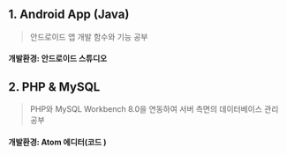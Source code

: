 ## 1. Android App (Java)
> 안드로이드 앱 개발 함수와 기능 공부 
#### 개발환경: 안드로이드 스튜디오
## 2. PHP & MySQL
> PHP와 MySQL Workbench 8.0을 연동하여 서버 측면의 데이터베이스 관리 공부 
#### 개발환경: Atom 에디터(코드 )

